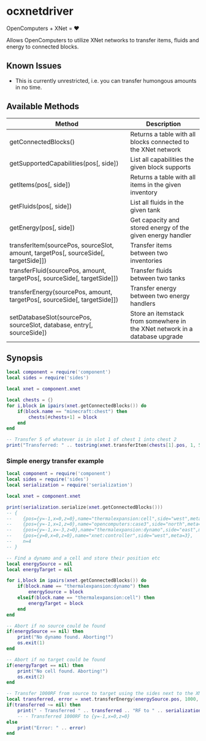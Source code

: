 # ocxnetdriver
OpenComputers + XNet = :heart:

Allows OpenComputers to utilize XNet networks to transfer items, fluids and energy to connected blocks.

## Known Issues

- This is currently unrestricted, i.e. you can transfer humongous amounts in no time.

## Available Methods

| Method                                      | Description                                                      |
| ------------------------------------------- | ---------------------------------------------------------------- |
| getConnectedBlocks()                        | Returns a table with all blocks connected to the XNet network    |
| getSupportedCapabilities(pos[, side])       | List all capabilities the given block supports                   |
| getItems(pos[, side])                       | Returns a table with all items in the given inventory            |
| getFluids(pos[, side])                      | List all fluids in the given tank                                |
| getEnergy(pos[, side])                      | Get capacity and stored energy of the given energy handler       |
| transferItem(sourcePos, sourceSlot, amount, targetPos[, sourceSide[, targetSide]]) | Transfer items between two inventories      |
| transferFluid(sourcePos, amount, targetPos[, sourceSide[, targetSide]])            | Transfer fluids between two tanks           |
| transferEnergy(sourcePos, amount, targetPos[, sourceSide[, targetSide]])           | Transfer energy between two energy handlers |
| setDatabaseSlot(sourcePos, sourceSlot, database, entry[, sourceSide])              | Store an itemstack from somewhere in the XNet network in a database upgrade |

## Synopsis

```lua
local component = require('component')
local sides = require('sides')

local xnet = component.xnet

local chests = {}
for i,block in ipairs(xnet.getConnectedBlocks()) do
    if(block.name == "minecraft:chest") then
        chests[#chests+1] = block
    end
end

-- Transfer 5 of whatever is in slot 1 of chest 1 into chest 2
print("Transferred: " .. tostring(xnet.transferItem(chests[1].pos, 1, 5, chests[2].pos)))
```

### Simple energy transfer example

```lua
local component = require('component')
local sides = require('sides')
local serialization = require('serialization')

local xnet = component.xnet

print(serialization.serialize(xnet.getConnectedBlocks()))
-- {
--    {pos={y=-1,x=0,z=0},name="thermalexpansion:cell",side="west",meta=0},
--    {pos={y=-1,x=1,z=0},name="opencomputers:case3",side="north",meta=1},
--    {pos={y=-1,x=-3,z=0},name="thermalexpansion:dynamo",side="east",meta=2,connector="Dynamo"},
--    {pos={y=0,x=0,z=0},name="xnet:controller",side="west",meta=3},
--    n=4
-- }

-- Find a dynamo and a cell and store their position etc
local energySource = nil
local energyTarget = nil

for i,block in ipairs(xnet.getConnectedBlocks()) do
    if(block.name == "thermalexpansion:dynamo") then
        energySource = block
    elseif(block.name == "thermalexpansion:cell") then
        energyTarget = block
    end
end

-- Abort if no source could be found
if(energySource == nil) then
    print("No dynamo found. Aborting!")
    os.exit(1)
end

-- Abort if no target could be found
if(energyTarget == nil) then
    print("No cell found. Aborting!")
    os.exit(2)
end

-- Transfer 1000RF from source to target using the sides next to the XNet Connector
local transferred, error = xnet.transferEnergy(energySource.pos, 1000, energyTarget.pos, sides[energySource.side], sides[energyTarget.side])
if(transferred ~= nil) then
    print(" - Transferred " .. transferred .. "RF to " .. serialization.serialize(energyTarget.pos))
    -- - Transferred 1000RF to {y=-1,x=0,z=0}
else
    print("Error: " .. error)
end
```